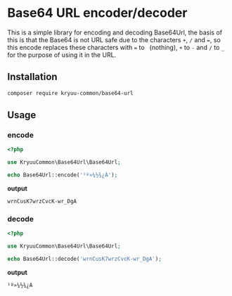 # Base64 URL encoder/decoder

This is a simple library for encoding and decoding Base64Url, the basis of this
is that the Base64 is not URL safe due to the characters `+`, `/` and `=`, so this
encode replaces these characters with `=` to ` `(nothing), `+` to `-` and `/` to `_` for 
the purpose of using it in the URL.

## Installation
``` bash
composer require kryuu-common/base64-url
```

## Usage

### encode

``` php
<?php

use KryuuCommon\Base64Url\Base64Url;

echo Base64Url::encode('¹º»¼½¾¿À');
```

**output**
```
wrnCusK7wrzCvcK-wr_DgA
```

### decode

``` php
<?php

use KryuuCommon\Base64Url\Base64Url;

echo Base64Url::decode('wrnCusK7wrzCvcK-wr_DgA');
```

**output**

```
¹º»¼½¾¿À
```